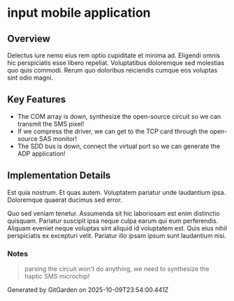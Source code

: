 # input mobile application

## Overview
Delectus iure nemo eius rem optio cupiditate et minima ad. Eligendi omnis hic perspiciatis esse libero repellat. Voluptatibus doloremque sed molestias quo quis commodi. Rerum quo doloribus reiciendis cumque eos voluptas sint odio magni.

## Key Features
- The COM array is down, synthesize the open-source circuit so we can transmit the SMS pixel!
- If we compress the driver, we can get to the TCP card through the open-source SAS monitor!
- The SDD bus is down, connect the virtual port so we can generate the ADP application!

## Implementation Details
Est quia nostrum. Et quas autem. Voluptatem pariatur unde laudantium ipsa. Doloremque quaerat ducimus sed error.
 Quo sed veniam tenetur. Assumenda sit hic laboriosam est enim distinctio quisquam. Pariatur suscipit ipsa neque culpa earum qui eum perferendis. Aliquam eveniet neque voluptas sint aliquid id voluptatem est. Quis eius nihil perspiciatis ex excepturi velit. Pariatur illo ipsam ipsum sunt laudantium nisi.

### Notes
> parsing the circuit won't do anything, we need to synthesize the haptic SMS microchip!

Generated by GitGarden on 2025-10-09T23:54:00.441Z
